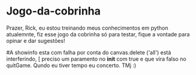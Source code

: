 # Jogo-da-cobrinha

Prazer, Rick, eu estou treinando meus conhecimentos em python atualemnte, 
fiz esse jogo da cobrinha só para testar, fique a vontade para opinar e dar sugestões!

#A showinfo esta com falha por conta do canvas.delete ('all') está interferindo, [
preciso um paramento no __init__ com true e que vira falso no quitGame.
Qundo eu tiver tempo eu concerto. TMj :)
